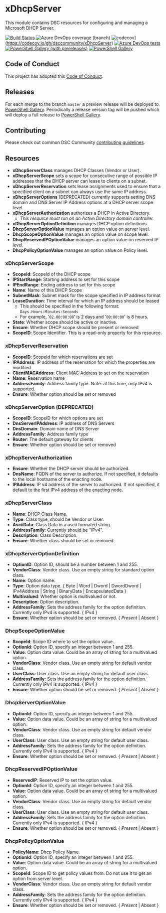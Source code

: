 # xDhcpServer

This module contains DSC resources for configuring and managing a Microsoft
DHCP Server.

[![Build Status](https://dev.azure.com/dsccommunity/xDhcpServer/_apis/build/status/dsccommunity.xDhcpServer?branchName=master)](https://dev.azure.com/dsccommunity/xDhcpServer/_build/latest?definitionId=22&branchName=master)
![Azure DevOps coverage (branch)](https://img.shields.io/azure-devops/coverage/dsccommunity/xDhcpServer/22/master)
![codecov](https://codecov.io/gh/dsccommunity/xDhcpServer/branch/master/graph/badge.svg)](https://codecov.io/gh/dsccommunity/xDhcpServer)
[![Azure DevOps tests](https://img.shields.io/azure-devops/tests/dsccommunity/xDhcpServer/22/master)](https://dsccommunity.visualstudio.com/xDhcpServer/_test/analytics?definitionId=22&contextType=build)
[![PowerShell Gallery (with prereleases)](https://img.shields.io/powershellgallery/vpre/xDhcpServer?label=xDhcpServer%20Preview)](https://www.powershellgallery.com/packages/xDhcpServer/)
[![PowerShell Gallery](https://img.shields.io/powershellgallery/v/xDhcpServer?label=xDhcpServer)](https://www.powershellgallery.com/packages/xDhcpServer/)

## Code of Conduct

This project has adopted this [Code of Conduct](CODE_OF_CONDUCT.md).

## Releases

For each merge to the branch `master` a preview release will be
deployed to [PowerShell Gallery](https://www.powershellgallery.com/).
Periodically a release version tag will be pushed which will deploy a
full release to [PowerShell Gallery](https://www.powershellgallery.com/).

## Contributing

Please check out common DSC Community [contributing guidelines](https://dsccommunity.org/guidelines/contributing).

## Resources

- **xDhcpServerClass** manages DHCP Classes (Vendor or User).
- **xDhcpServerScope** sets a scope for consecutive range of possible IP
  addresses that the DHCP server can lease to clients on a subnet.
- **xDhcpServerReservation** sets lease assignments used to ensure that
  a specified client on a subnet can always use the same IP address.
- **xDhcpServerOptions** (DEPRECATED) currently supports setting DNS domain
  and DNS Server IP Address options at a DHCP server scope level.
- **xDhcpServerAuthorization** authorizes a DHCP in Active Directory.
  - *This resource must run on an Active Directory domain controller.*
- **xDhcpServerOptionDefinition** manages DHCP option definitions.
- **DhcpServerOptionValue** manages an option value on server level.
- **DhcpScopeOptionValue** manages an option value on scope level.
- **DhcpReservedIPOptionValue** manages an option value on reserved IP level.
- **DhcpPolicyOptionValue** manages an option value on Policy level.

### xDhcpServerScope

- **ScopeId**: ScopeId of the DHCP scope
- **IPStartRange**: Starting address to set for this scope
- **IPEndRange**: Ending address to set for this scope
- **Name**: Name of this DHCP Scope
- **SubnetMask**: Subnet mask for the scope specified in IP address format
- **LeaseDuration**: Time interval for which an IP address should be leased
  - This should be specified in the following format: `Days.Hours:Minutes:Seconds`
  - For example, '`02.00:00:00`' is 2 days and '`08:00:00`' is 8 hours.
- **State**: Whether scope should be active or inactive.
- **Ensure**: Whether DHCP scope should be present or removed
- **ScopeID**: Scope Identifier. This is a read-only property for this resource.

### xDhcpServerReservation

- **ScopeID**: ScopeId for which reservations are set
- **IPAddress**: IP address of the reservation for which the properties
  are modified
- **ClientMACAddress**: Client MAC Address to set on the reservation
- **Name**: Reservation name
- **AddressFamily**: Address family type. Note: at this time, only IPv4
  is supported.
- **Ensure**: Whether option should be set or removed

### xDhcpServerOption (DEPRECATED)

- **ScopeID**: ScopeID for which options are set
- **DnsServerIPAddress**: IP address of DNS Servers
- **DnsDomain**: Domain name of DNS Server
- **AddressFamily**: Address family type
- **Router**: The default gateway for clients
- **Ensure**: Whether option should be set or removed

### xDhcpServerAuthorization

- **Ensure**: Whether the DHCP server should be authorized.
- **DnsName**: FQDN of the server to authorize. If not specified, it defaults
  to the local hostname of the enacting node.
- **IPAddress**: IP v4 address of the server to authorized. If not specified,
  it default to the first IPv4 address of the enacting node.

### xDhcpServerClass

- **Name**: DHCP Class Name.
- **Type**: Class type, should be Vendor or User.
- **AsciiData**: Class Data in a ascii formated string.
- **AddressFamily**: Currently should be "IPv4".
- **Description**: Class Description.
- **Ensure**: Whether class should be set or removed.

### xDhcpServerOptionDefinition

- **OptionID**: Option ID, should be a number between 1 and 255.
- **VendorClass**: Vendor class. Use an empty string for standard option class.
- **Name**: Option name.
- **Type**: Option data type. { Byte | Word | Dword | DwordDword | IPv4Address
  | String | BinaryData | EncapsulatedData }
- **Multivalued**: Whether option is multivalued or not.
- **Description**: Option description.
- **AddressFamily**: Sets the address family for the option definition.
   Currently only IPv4 is supported. { IPv4 }
- **Ensure**: Whether option should be set or removed. { *Present* | Absent }

### DhcpScopeOptionValue

- **ScopeId**: Scope ID where to set the option value.
- **OptionId**: Option ID, specify an integer between 1 and 255.
- **Value**: Option data value. Could be an array of string for a multivalued option.
- **VendorClass**: Vendor class. Use an empty string for default vendor class.
- **UserClass**: User class. Use an empty string for default user class.
- **AddressFamily**:  Sets the address family for the option definition.
  Currently only IPv4 is supported. { IPv4 }
- **Ensure**: Whether option should be set or removed. { *Present* | Absent }

### DhcpServerOptionValue

- **OptionId**: Option ID, specify an integer between 1 and 255.
- **Value**: Option data value. Could be an array of string for a multivalued option.
- **VendorClass**: Vendor class. Use an empty string for default vendor class.
- **UserClass**: User class. Use an empty string for default user class.
- **AddressFamily**:  Sets the address family for the option definition.
  Currently only IPv4 is supported. { IPv4 }
- **Ensure**: Whether option should be set or removed. { *Present* | Absent }

### DhcpReservedIPOptionValue

- **ReservedIP**: Reserved IP to set the option value.
- **OptionId**: Option ID, specify an integer between 1 and 255.
- **Value**: Option data value. Could be an array of string for a multivalued option.
- **VendorClass**: Vendor class. Use an empty string for default vendor class.
- **UserClass**: User class. Use an empty string for default user class.
- **AddressFamily**:  Sets the address family for the option definition.
  Currently only IPv4 is supported. { IPv4 }
- **Ensure**: Whether option should be set or removed. { *Present* | Absent }

### DhcpPolicyOptionValue

- **PolicyName**: Dhcp Policy Name.
- **OptionId**: Option ID, specify an integer between 1 and 255.
- **Value**: Option data value. Could be an array of string for a multivalued
  option.
- **ScopeId**: Scope ID to get policy values from. Do not use it to get
  an option from server level.
- **VendorClass**: Vendor class. Use an empty string for default vendor class.
- **AddressFamily**:  Sets the address family for the option definition.
  Currently only IPv4 is supported. { IPv4 }
- **Ensure**: Whether option should be set or removed. { *Present* | Absent }
